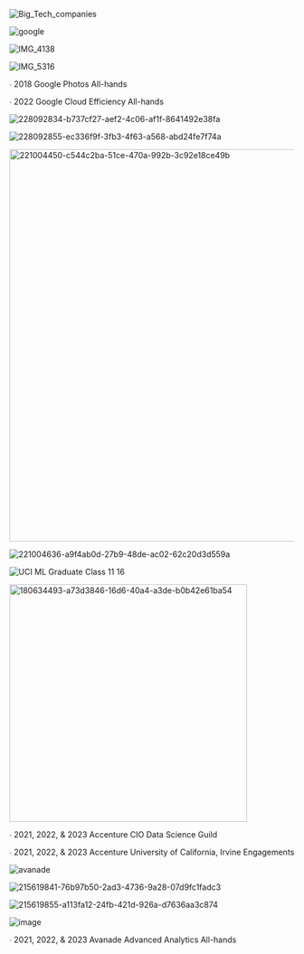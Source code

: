 ![Big_Tech_companies](https://github.com/shawna-tuli-silicon-valley/big-tech-silicon-valley-public-speaking/assets/19508013/54bb1493-88eb-4154-953f-c8f4a49309b9)

![google](https://user-images.githubusercontent.com/19508013/231303535-926f9ad2-4ca0-40d9-92d1-b43f27510533.png)

![IMG_4138](https://github.com/shawna-tuli-silicon-valley/big-tech-silicon-valley-public-speaking/assets/19508013/994b26dd-b5e1-471d-bae8-766427b81664)

![IMG_5316](https://github.com/shawna-tuli-silicon-valley/big-tech-silicon-valley-public-speaking/assets/19508013/d5c0b21a-7862-457c-ab13-0a5d43848e0a)

∙ 2018 Google Photos All-hands

∙ 2022 Google Cloud Efficiency All-hands

![228092834-b737cf27-aef2-4c06-af1f-8641492e38fa](https://github.com/shawna-tuli-silicon-valley/big-tech-silicon-valley-public-speaking/assets/19508013/b02c054d-2f05-4b78-848b-3da80100ccdc)

![228092855-ec336f9f-3fb3-4f63-a568-abd24fe7f74a](https://github.com/shawna-tuli-silicon-valley/big-tech-silicon-valley-public-speaking/assets/19508013/d8e27e47-d3b0-4197-bedc-c83c5a4318da)

<img width="694" alt="221004450-c544c2ba-51ce-470a-992b-3c92e18ce49b" src="https://user-images.githubusercontent.com/19508013/231307217-7732ec71-0889-4735-a96e-c99a1cdc2006.png">

![221004636-a9f4ab0d-27b9-48de-ac02-62c20d3d559a](https://user-images.githubusercontent.com/19508013/231307203-55163f79-a704-40b4-850b-e6a1816f0087.jpg)

![UCI ML Graduate Class 11 16](https://github.com/shawna-tuli-silicon-valley/big-tech-silicon-valley-public-speaking/assets/19508013/65335390-25d4-4dca-bb7e-73590db6d8ee)

<img width="420" alt="180634493-a73d3846-16d6-40a4-a3de-b0b42e61ba54" src="https://user-images.githubusercontent.com/19508013/231304560-e377a70d-d1e0-477c-bf8c-aabf1b6c9876.png">

∙ 2021, 2022, & 2023 Accenture CIO Data Science Guild

∙ 2021, 2022, & 2023 Accenture University of California, Irvine  Engagements 

![avanade](https://user-images.githubusercontent.com/19508013/231303683-3fe673ad-da86-45d4-a4df-a64f9b251e32.png)

![215619841-76b97b50-2ad3-4736-9a28-07d9fc1fadc3](https://github.com/shawna-tuli-silicon-valley/big-tech-silicon-valley-public-speaking/assets/19508013/5ff519dd-530a-41b5-8baf-d9d4a946f685)

![215619855-a113fa12-24fb-421d-926a-d7636aa3c874](https://github.com/shawna-tuli-silicon-valley/big-tech-silicon-valley-public-speaking/assets/19508013/a8833397-f4ba-410a-bf20-bffc71f4c2c8)

![image](https://github.com/shawna-tuli-silicon-valley/big-tech-silicon-valley-public-speaking/assets/19508013/f9a7033c-c4fb-4a8a-9306-58b20b2e854a)

∙ 2021, 2022, & 2023 Avanade Advanced Analytics All-hands

